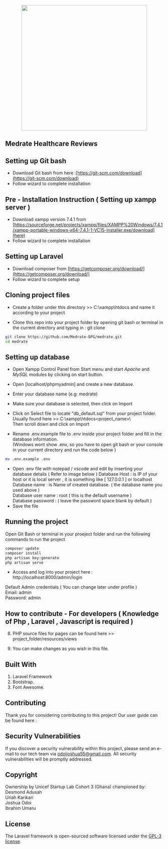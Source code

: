 <p align="center"><img src="https://medrate.nexmatics.africa/public/7776056916445910b95139.png" width="400"></p>
<p align="center"><h2>Medrate Healthcare Reviews</h2></p>

##  Setting up Git bash 
- Download Git bash from here :[https://git-scm.com/download](https://git-scm.com/download)
- Follow wizard to complete installation

## Pre - Installation Instruction ( Setting up xampp server )
- Download xampp version 7.4.1 from [https://sourceforge.net/projects/xampp/files/XAMPP%20Windows/7.4.1/xampp-portable-windows-x64-7.4.1-1-VC15-installer.exe/download](here)
- Follow wizard to complete installation

##  Setting up Laravel 
- Download composer from [https://getcomposer.org/download/](https://getcomposer.org/download/)
- Follow wizard to complete setup


## Cloning project files
- Create a folder under this directory >> C:\xampp\htdocs and name it according to your project

- Clone this repo into your project folder by opening git bash or terminal  in the current directory and typing in : git clone 
```bash
git clone https://github.com/Medrate-DPG/medrate.git
cd medrate
```

## Setting up database
- Open Xampp Control Panel from Start menu and start *Apache* and *MySQL* modules by clicking on start button.

- Open [localhost/phpmyadmin] and create a new database.

- Enter your database name (e.g: medrate)

- Make sure your database is selected, then click on Import 

- Click on Select file to locate "db_default.sql" from your project folder. Usually found here >> C:\xampp\htdocs\<project_name>\ <br /> 
Then scroll down and click on Import

- Rename .env.example file to .env inside your project folder and fill in the database information. <br />
(Windows wont show .env, so you have to open git bash or your console in your current directory and run the code below ) <br />
```bash
mv .env.example .env
```
- Open .env file with notepad / vscode and edit by inserting your database details ( Refer to image below )
  Database Host : is IP of your host or it is local server , it is something like [ 127.0.0.1 ] or localhost <br />
  Database name : is Name of created database. ( the database name you used above ) <br />
  Database user name : root ( this is the default username ) <br />
  Database password   : ( leave the password space blank by default ) <br />
- Save the file


## Running the project

Open Git Bash or terminal in your proeject folder and run the following commands to run the project <br />
```bash
composer update
composer install
php artisan key:generate
php artisan serve

```
- Access and log into your project here : http://localhost:8000/admin/login

Default Admin credentials ( You can change later under profile ) <br />
Email: admin <br />
Password: admin <br />


## How to contribute - For developers ( Knowledge of Php , Laravel , Javascript is required )
8. PHP source files for pages can be found here >> project_folder/resources/views

9. You can make changes as you wish in this file.


## Built With
1.	Laravel Framework 
4.	Bootstrap.
5.	Font Awesome.

## Contributing

Thank you for considering contributing to this project! Our user guide can be found here :

## Security Vulnerabilities

If you discover a security vulnerability within this project, please send an e-mail to our tech team via [odoijoshua55@gmail.com](mailto:odoijoshua55@gmail.com). All security vulnerabilities will be promptly addressed.

## Copyright
Ownership by Unicef Startup Lab Cohort 3 (Ghana) championed by: <br />
Desmond Adusah <br />
Uriah Karikari <br />
Joshua Odoi <br />
Ibrahim Umaru <br />


## License

The Laravel framework is open-sourced software licensed under the [GPL-3 license](https://opensource.org/license/gpl-3-0/).
